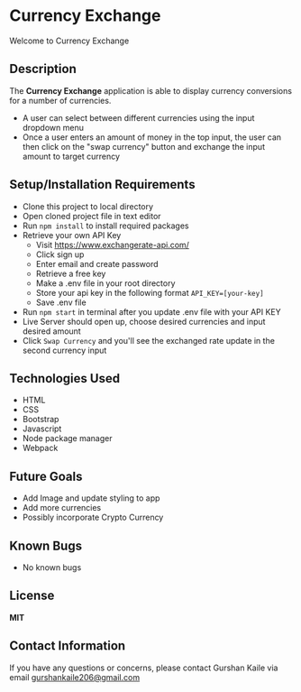 # Currency Exchange 

Welcome to Currency Exchange

## Description 

The __Currency Exchange__ application is able to display currency conversions for a number of currencies. 
* A user can select between different currencies using the input dropdown menu
* Once a user enters an amount of money in the top input, the user can then click on the "swap currency" button and exchange the input amount to target currency

## Setup/Installation Requirements

* Clone this project to local directory 
* Open cloned project file in text editor
* Run ```npm install``` to install required packages
* Retrieve your own API Key
  * Visit https://www.exchangerate-api.com/
  * Click sign up 
  * Enter email and create password
  * Retrieve a free key
  * Make a .env file in your root directory 
  * Store your api key in the following format ```API_KEY=[your-key]```
  * Save .env file
* Run ```npm start``` in terminal after you update .env file with your API KEY
* Live Server should open up, choose desired currencies and input desired amount
* Click ```Swap Currency``` and you'll see the exchanged rate update in the second currency input

## Technologies Used 
* HTML 
* CSS
* Bootstrap
* Javascript
* Node package manager
* Webpack 

## Future Goals 
* Add Image and update styling to app 
* Add more currencies
* Possibly incorporate Crypto Currency

## Known Bugs
* No known bugs

## License 
**MIT** 

## Contact Information

If you have any questions or concerns, please contact Gurshan Kaile via email gurshankaile206@gmail.com



